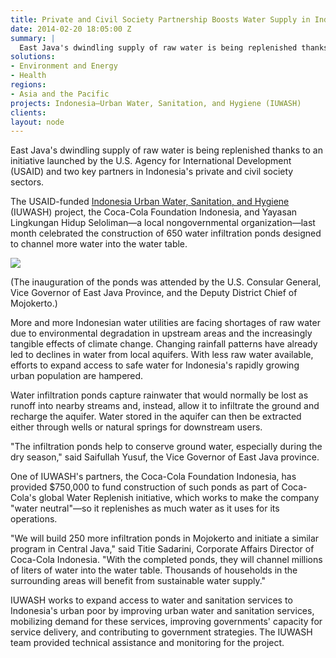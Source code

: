 ```yaml
---
title: Private and Civil Society Partnership Boosts Water Supply in Indonesia
date: 2014-02-20 18:05:00 Z
summary: |
  East Java's dwindling supply of raw water is being replenished thanks to an initiative launched by the U.S. Agency for International Development (USAID) and two key partners in Indonesia's private and civil society sectors.
solutions:
- Environment and Energy
- Health
regions:
- Asia and the Pacific
projects: Indonesia—Urban Water, Sanitation, and Hygiene (IUWASH)
clients:
layout: node
---
```

East Java's dwindling supply of raw water is being replenished thanks to an initiative launched by the U.S. Agency for International Development (USAID) and two key partners in Indonesia's private and civil society sectors.

The USAID-funded [Indonesia Urban Water, Sanitation, and Hygiene][1] (IUWASH) project, the Coca-Cola Foundation Indonesia, and Yayasan Lingkungan Hidup Seloliman—a local nongovernmental organization—last month celebrated the construction of 650 water infiltration ponds designed to channel more water into the water table.

![][2]

(The inauguration of the ponds was attended by the U.S. Consular General, Vice Governor of East Java Province, and the Deputy District Chief of Mojokerto.)

More and more Indonesian water utilities are facing shortages of raw water due to environmental degradation in upstream areas and the increasingly tangible effects of climate change. Changing rainfall patterns have already led to declines in water from local aquifers. With less raw water available, efforts to expand access to safe water for Indonesia's rapidly growing urban population are hampered.

Water infiltration ponds capture rainwater that would normally be lost as runoff into nearby streams and, instead, allow it to infiltrate the ground and recharge the aquifer. Water stored in the aquifer can then be extracted either through wells or natural springs for downstream users.

"The infiltration ponds help to conserve ground water, especially during the dry season," said Saifullah Yusuf, the Vice Governor of East Java province.

One of IUWASH's partners, the Coca-Cola Foundation Indonesia, has provided $750,000 to fund construction of such ponds as part of Coca-Cola's global Water Replenish initiative, which works to make the company "water neutral"—so it replenishes as much water as it uses for its operations.

"We will build 250 more infiltration ponds in Mojokerto and initiate a similar program in Central Java," said Titie Sadarini, Corporate Affairs Director of Coca-Cola Indonesia. "With the completed ponds, they will channel millions of liters of water into the water table. Thousands of households in the surrounding areas will benefit from sustainable water supply."

IUWASH works to expand access to water and sanitation services to Indonesia's urban poor by improving urban water and sanitation services, mobilizing demand for these services, improving governments' capacity for service delivery, and contributing to government strategies. The IUWASH team provided technical assistance and monitoring for the project. 

[1]: /our-work/projects/indonesia-urban-water-sanitation-and-hygiene-iuwash
[2]: /assets/images/news/NEWSiuwash.jpg
